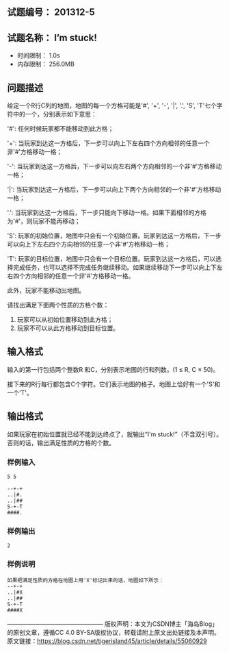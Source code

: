 ## 试题编号：	201312-5
## 试题名称：	I’m stuck!
- 时间限制：	1.0s
- 内存限制：	256.0MB
## 问题描述
给定一个R行C列的地图，地图的每一个方格可能是'#', '+', '-', '|', '.', 'S', 'T'七个字符中的一个，分别表示如下意思：

'#': 任何时候玩家都不能移动到此方格；

'+': 当玩家到达这一方格后，下一步可以向上下左右四个方向相邻的任意一个非'#'方格移动一格；

'-': 当玩家到达这一方格后，下一步可以向左右两个方向相邻的一个非'#'方格移动一格；

'|': 当玩家到达这一方格后，下一步可以向上下两个方向相邻的一个非'#'方格移动一格；

'.': 当玩家到达这一方格后，下一步只能向下移动一格。如果下面相邻的方格为'#'，则玩家不能再移动；

'S': 玩家的初始位置，地图中只会有一个初始位置。玩家到达这一方格后，下一步可以向上下左右四个方向相邻的任意一个非'#'方格移动一格；

'T': 玩家的目标位置，地图中只会有一个目标位置。玩家到达这一方格后，可以选择完成任务，也可以选择不完成任务继续移动。如果继续移动下一步可以向上下左右四个方向相邻的任意一个非'#'方格移动一格。

此外，玩家不能移动出地图。

请找出满足下面两个性质的方格个数：
1. 玩家可以从初始位置移动到此方格；
2. 玩家不可以从此方格移动到目标位置。

## 输入格式
输入的第一行包括两个整数R 和C，分别表示地图的行和列数。(1 ≤ R, C ≤ 50)。

接下来的R行每行都包含C个字符。它们表示地图的格子。地图上恰好有一个'S'和一个'T'。
## 输出格式
如果玩家在初始位置就已经不能到达终点了，就输出“I'm stuck!”（不含双引号）。否则的话，输出满足性质的方格的个数。
### 样例输入
```
5 5

--+-+
..|#.
..|##
S-+-T
####.
```
### 样例输出
```
2
```
### 样例说明
```
如果把满足性质的方格在地图上用'X'标记出来的话，地图如下所示：
--+-+
..|#X
..|##
S-+-T
####X 
```
————————————————
版权声明：本文为CSDN博主「海岛Blog」的原创文章，遵循CC 4.0 BY-SA版权协议，转载请附上原文出处链接及本声明。
原文链接：https://blog.csdn.net/tigerisland45/article/details/55060929
<!--stackedit_data:
eyJoaXN0b3J5IjpbLTE4MDA3MTA1ODhdfQ==
-->